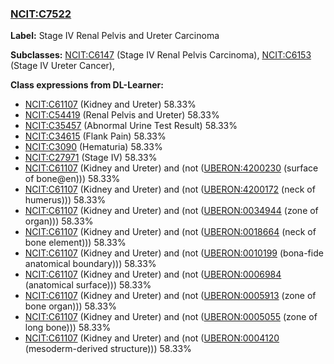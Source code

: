 
### [NCIT:C7522](http://purl.obolibrary.org/obo/NCIT_C7522)
**Label:** Stage IV Renal Pelvis and Ureter Carcinoma

**Subclasses:** [NCIT:C6147](http://purl.obolibrary.org/obo/NCIT_C6147) (Stage IV Renal Pelvis Carcinoma), [NCIT:C6153](http://purl.obolibrary.org/obo/NCIT_C6153) (Stage IV Ureter Cancer), 

**Class expressions from DL-Learner:**

- [NCIT:C61107](http://purl.obolibrary.org/obo/NCIT_C61107) (Kidney and Ureter) 58.33%
- [NCIT:C54419](http://purl.obolibrary.org/obo/NCIT_C54419) (Renal Pelvis and Ureter) 58.33%
- [NCIT:C35457](http://purl.obolibrary.org/obo/NCIT_C35457) (Abnormal Urine Test Result) 58.33%
- [NCIT:C34615](http://purl.obolibrary.org/obo/NCIT_C34615) (Flank Pain) 58.33%
- [NCIT:C3090](http://purl.obolibrary.org/obo/NCIT_C3090) (Hematuria) 58.33%
- [NCIT:C27971](http://purl.obolibrary.org/obo/NCIT_C27971) (Stage IV) 58.33%
- [NCIT:C61107](http://purl.obolibrary.org/obo/NCIT_C61107) (Kidney and Ureter) and (not ([UBERON:4200230](http://purl.obolibrary.org/obo/UBERON_4200230) (surface of bone@en))) 58.33%
- [NCIT:C61107](http://purl.obolibrary.org/obo/NCIT_C61107) (Kidney and Ureter) and (not ([UBERON:4200172](http://purl.obolibrary.org/obo/UBERON_4200172) (neck of humerus))) 58.33%
- [NCIT:C61107](http://purl.obolibrary.org/obo/NCIT_C61107) (Kidney and Ureter) and (not ([UBERON:0034944](http://purl.obolibrary.org/obo/UBERON_0034944) (zone of organ))) 58.33%
- [NCIT:C61107](http://purl.obolibrary.org/obo/NCIT_C61107) (Kidney and Ureter) and (not ([UBERON:0018664](http://purl.obolibrary.org/obo/UBERON_0018664) (neck of bone element))) 58.33%
- [NCIT:C61107](http://purl.obolibrary.org/obo/NCIT_C61107) (Kidney and Ureter) and (not ([UBERON:0010199](http://purl.obolibrary.org/obo/UBERON_0010199) (bona-fide anatomical boundary))) 58.33%
- [NCIT:C61107](http://purl.obolibrary.org/obo/NCIT_C61107) (Kidney and Ureter) and (not ([UBERON:0006984](http://purl.obolibrary.org/obo/UBERON_0006984) (anatomical surface))) 58.33%
- [NCIT:C61107](http://purl.obolibrary.org/obo/NCIT_C61107) (Kidney and Ureter) and (not ([UBERON:0005913](http://purl.obolibrary.org/obo/UBERON_0005913) (zone of bone organ))) 58.33%
- [NCIT:C61107](http://purl.obolibrary.org/obo/NCIT_C61107) (Kidney and Ureter) and (not ([UBERON:0005055](http://purl.obolibrary.org/obo/UBERON_0005055) (zone of long bone))) 58.33%
- [NCIT:C61107](http://purl.obolibrary.org/obo/NCIT_C61107) (Kidney and Ureter) and (not ([UBERON:0004120](http://purl.obolibrary.org/obo/UBERON_0004120) (mesoderm-derived structure))) 58.33%


